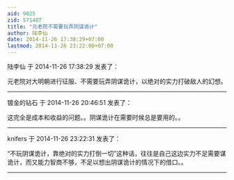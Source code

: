 ```yaml
---
aid: 9025
zid: 571487
title: "元老院不需要玩弄阴谋诡计"
author: 陆李仙
date: 2014-11-26 17:38:29+07:00
lastmod: 2014-11-26 23:22:00+07:00
---
```


陆李仙 于 2014-11-26 17:38:29 发表了：

元老院对大明朝进行征服、不需要玩弄阴谋诡计，以绝对的实力打破敌人的幻想。

---

镀金的钻石 于 2014-11-26 20:46:51 发表了：

这完全是成本和收益的问题。。阴谋诡计在需要时候总是要用的。。

---

knifers 于 2014-11-26 23:22:31 发表了：

“不玩阴谋诡计，靠绝对的实力打倒一切”这种话，往往是自己这边实力不足需要谋诡计，而又能力智商不够，不足以想出阴谋诡计的情况下的借口。。

---
